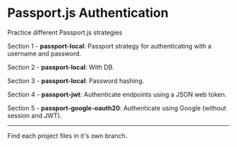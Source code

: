 # Passport.js Authentication

Practice different Passport.js strategies

Section 1 - **passport-local**: Passport strategy for authenticating with a username and password.

Section 2 - **passport-local**: With DB.

Section 3 - **passport-local**: Password hashing.

Section 4 - **passport-jwt**: Authenticate endpoints using a JSON web token.

Section 5 - **passport-google-oauth20**: Authenticate using Google (without session and JWT).

---

Find each project files in it's own branch.
